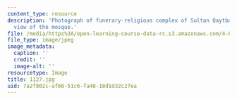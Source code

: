 ```yaml
---
content_type: resource
description: 'Photograph of funerary-religious complex of Sultan Qaytbay: general
  view of the mosque.'
file: /media/https%3A/open-learning-course-data-rc.s3.amazonaws.com/4-615-the-architecture-of-cairo-spring-2002/7a2f802caf6651c6fa4818d1d32c27ea_1127.jpg
file_type: image/jpeg
image_metadata:
  caption: ''
  credit: ''
  image-alt: ''
resourcetype: Image
title: 1127.jpg
uid: 7a2f802c-af66-51c6-fa48-18d1d32c27ea
---
```

